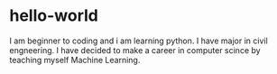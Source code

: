 # hello-world
I am beginner to coding and i am learning python. I have major in civil engneering. I have decided to make a career in computer scince by teaching myself Machine Learning.
